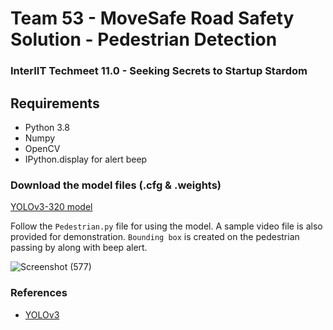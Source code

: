 # Team 53 - MoveSafe Road Safety Solution - Pedestrian Detection

### InterIIT Techmeet 11.0 - Seeking Secrets to Startup Stardom

## Requirements
* Python 3.8
* Numpy
* OpenCV
* IPython.display for alert beep

### Download the model files (.cfg & .weights)

[YOLOv3-320 model](https://pjreddie.com/darknet/yolo/)

Follow the `Pedestrian.py` file for using the model. A sample video file is also provided for demonstration. `Bounding box` is created on the pedestrian passing by along with beep alert.

![Screenshot (577)](https://user-images.githubusercontent.com/122287288/217521259-a3b09bd1-1c53-418e-b9b5-b6ef100a1d96.png)

### References
* [YOLOv3](https://pjreddie.com/darknet/yolo/)
